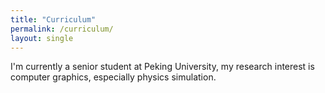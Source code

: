 ```yaml
---
title: "Curriculum"
permalink: /curriculum/
layout: single
---
```


I'm currently a senior student at Peking University, my research interest is computer graphics, especially physics simulation.
